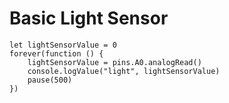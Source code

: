 # Basic Light Sensor

```blocks
let lightSensorValue = 0 
forever(function () { 
    lightSensorValue = pins.A0.analogRead() 
    console.logValue("light", lightSensorValue) 
    pause(500) 
})
```
